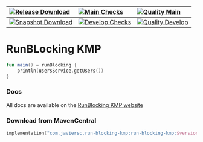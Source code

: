 | [![Release Download](https://img.shields.io/maven-central/v/com.javiersc.run-blocking-kmp/run-blocking-kmp?label=Release)](https://repo1.maven.org/maven2/com/javiersc/run-blocking-kmp/run-blocking-kmp/)                                                                           | [![Main Checks](https://img.shields.io/github/checks-status/JavierSegoviaCordoba/run-blocking-kmp/main?label=main&logo=GitHub)](https://github.com/JavierSegoviaCordoba/run-blocking-kmp/tree/main)             | [![Quality Main](https://img.shields.io/codacy/grade/6e5701cb8b2a48c3969fcb3edd27b4ce/main?label=main&logo=codacy&logoColor=white)](https://app.codacy.com/gh/JavierSegoviaCordoba/run-blocking-kmp/dashboard?branch=main)             |
| :----------------------------------------------------------------------------------------------------------------------------------------------------------------------------------------------------------------------------------------------------------------------------------- | :-------------------------------------------------------------------------------------------------------------------------------------------------------------------------------------------------------------- | :--------------------------------------------------------------------------------------------------------------------------------------------------------------------------------------------------------------------------------------|
| [![Snapshot Download](https://img.shields.io/nexus/s/com.javiersc.run-blocking-kmp/run-blocking-kmp?server=https%3A%2F%2Foss.sonatype.org%2F&label=Snapshot&color=orange)](https://oss.sonatype.org/content/repositories/snapshots/com/javiersc/run-blocking-kmp/run-blocking-kmp/)  | [![Develop Checks](https://img.shields.io/github/checks-status/JavierSegoviaCordoba/run-blocking-kmp/develop?label=develop&logo=GitHub)](https://github.com/JavierSegoviaCordoba/run-blocking-kmp/tree/develop) | [![Quality Develop](https://img.shields.io/codacy/grade/6e5701cb8b2a48c3969fcb3edd27b4ce/develop?label=develop&logo=codacy&logoColor=white)](https://app.codacy.com/gh/JavierSegoviaCordoba/run-blocking-kmp/dashboard?branch=develop) |

# RunBLocking KMP

```kotlin
fun main() = runBlocking {
    println(usersService.getUsers())
}
```

### Docs

All docs are available on the [RunBlocking KMP website](https://run-blocking-kmp.javiersc.com)

### Download from MavenCentral

```kotlin
implementation("com.javiersc.run-blocking-kmp:run-blocking-kmp:$version")
```
